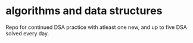 # algorithms and data structures
 Repo for continued DSA practice with atleast one new, and up to five DSA solved every day.
